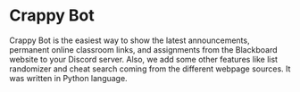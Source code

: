 # Crappy Bot

Crappy Bot is the easiest way to show the latest announcements, permanent online classroom links, and assignments from the Blackboard website to your Discord server. Also, we add some other features like list randomizer and cheat search coming from the different webpage sources. It was written in Python language.
